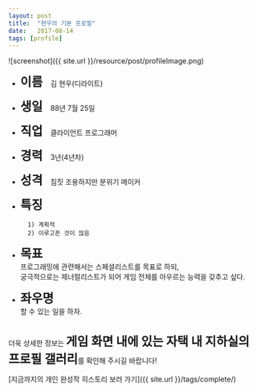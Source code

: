 ```yaml
---
layout: post
title:  "현우의 기본 프로필"
date:   2017-08-14
tags: [profile]
---
```


![screenshot]({{ site.url }}/resource/post/profileImage.png)

- <b style="font-size:18pt">이름</b>&nbsp;&nbsp;&nbsp;&nbsp;김 현우(디라이트)

- <b style="font-size:18pt">생일</b>&nbsp;&nbsp;&nbsp;&nbsp;88년 7월 25일

- <b style="font-size:18pt">직업</b>&nbsp;&nbsp;&nbsp;&nbsp;클라이언트 프로그래머

- <b style="font-size:18pt">경력</b>&nbsp;&nbsp;&nbsp;&nbsp;3년(4년차)

- <b style="font-size:18pt">성격</b>&nbsp;&nbsp;&nbsp;&nbsp;짐짓 조용하지만 분위기 메이커

- <b style="font-size:18pt">특징</b>
	
		1) 계획적
		2) 이루고픈 것이 많음

- <b style="font-size:18pt">목표</b><br/>
	프로그래밍에 관련해서는 스페셜리스트를 목표로 하되, <br/>궁극적으로는 제너럴리스트가 되어 게임 전체를 아우르는 능력을 갖추고 싶다.

- <b style="font-size:18pt">좌우명</b><br/>
	할 수 있는 일을 하자.

<br/>
더욱 상세한 정보는 <b style="font-size:18pt">게임 화면 내에 있는 자택 내 지하실의 프로필 갤러리</b>를 확인해 주시길 바랍니다!
<br/>

[지금까지의 개인 완성작 히스토리 보러 가기]({{ site.url }}/tags/complete/)